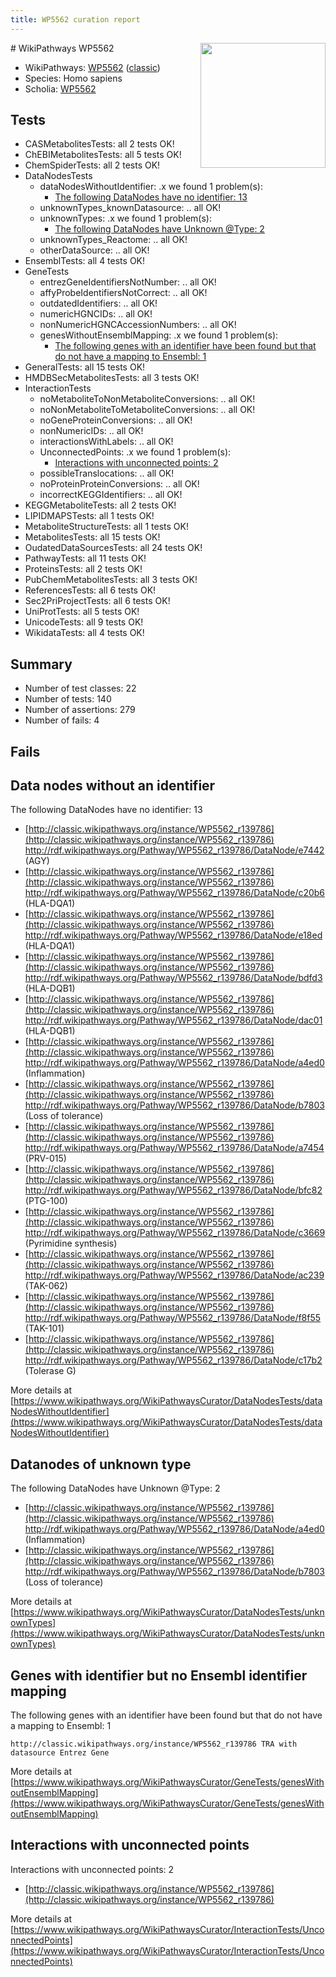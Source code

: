 ```yaml
---
title: WP5562 curation report
---
```


<img style="float: right; width: 200px" src="https://upload.wikimedia.org/wikipedia/commons/thumb/8/83/Wplogo_with_text_500.png/640px-Wplogo_with_text_500.png" />
# WikiPathways WP5562

* WikiPathways: [WP5562](https://wikipathways.org/pathways/WP5562) ([classic](https://classic.wikipathways.org/instance/WP5562))
* Species: Homo sapiens
* Scholia: [WP5562](https://scholia.toolforge.org/wikipathways/WP5562)
## Tests
* CASMetabolitesTests: all 2 tests OK!
* ChEBIMetabolitesTests: all 5 tests OK!
* ChemSpiderTests: all 2 tests OK!
* DataNodesTests
    * dataNodesWithoutIdentifier: .x we found 1 problem(s):
        * [The following DataNodes have no identifier: 13](#8792c493)
    * unknownTypes_knownDatasource: .. all OK!
    * unknownTypes: .x we found 1 problem(s):
        * [The following DataNodes have Unknown @Type: 2](#839973e0)
    * unknownTypes_Reactome: .. all OK!
    * otherDataSource: .. all OK!
* EnsemblTests: all 4 tests OK!
* GeneTests
    * entrezGeneIdentifiersNotNumber: .. all OK!
    * affyProbeIdentifiersNotCorrect: .. all OK!
    * outdatedIdentifiers: .. all OK!
    * numericHGNCIDs: .. all OK!
    * nonNumericHGNCAccessionNumbers: .. all OK!
    * genesWithoutEnsemblMapping: .x we found 1 problem(s):
        * [The following genes with an identifier have been found but that do not have a mapping to Ensembl: 1](#40286d83)
* GeneralTests: all 15 tests OK!
* HMDBSecMetabolitesTests: all 3 tests OK!
* InteractionTests
    * noMetaboliteToNonMetaboliteConversions: .. all OK!
    * noNonMetaboliteToMetaboliteConversions: .. all OK!
    * noGeneProteinConversions: .. all OK!
    * nonNumericIDs: .. all OK!
    * interactionsWithLabels: .. all OK!
    * UnconnectedPoints: .x we found 1 problem(s):
        * [Interactions with unconnected points: 2](#35a61ada)
    * possibleTranslocations: .. all OK!
    * noProteinProteinConversions: .. all OK!
    * incorrectKEGGIdentifiers: .. all OK!
* KEGGMetaboliteTests: all 2 tests OK!
* LIPIDMAPSTests: all 1 tests OK!
* MetaboliteStructureTests: all 1 tests OK!
* MetabolitesTests: all 15 tests OK!
* OudatedDataSourcesTests: all 24 tests OK!
* PathwayTests: all 11 tests OK!
* ProteinsTests: all 2 tests OK!
* PubChemMetabolitesTests: all 3 tests OK!
* ReferencesTests: all 6 tests OK!
* Sec2PriProjectTests: all 6 tests OK!
* UniProtTests: all 5 tests OK!
* UnicodeTests: all 9 tests OK!
* WikidataTests: all 4 tests OK!


## Summary

* Number of test classes: 22
* Number of tests: 140
* Number of assertions: 279
* Number of fails: 4

## Fails

<a name="8792c493" />

## Data nodes without an identifier

The following DataNodes have no identifier: 13

* [http://classic.wikipathways.org/instance/WP5562_r139786](http://classic.wikipathways.org/instance/WP5562_r139786) http://rdf.wikipathways.org/Pathway/WP5562_r139786/DataNode/e7442 (AGY)
* [http://classic.wikipathways.org/instance/WP5562_r139786](http://classic.wikipathways.org/instance/WP5562_r139786) http://rdf.wikipathways.org/Pathway/WP5562_r139786/DataNode/c20b6 (HLA-DQA1)
* [http://classic.wikipathways.org/instance/WP5562_r139786](http://classic.wikipathways.org/instance/WP5562_r139786) http://rdf.wikipathways.org/Pathway/WP5562_r139786/DataNode/e18ed (HLA-DQA1)
* [http://classic.wikipathways.org/instance/WP5562_r139786](http://classic.wikipathways.org/instance/WP5562_r139786) http://rdf.wikipathways.org/Pathway/WP5562_r139786/DataNode/bdfd3 (HLA-DQB1)
* [http://classic.wikipathways.org/instance/WP5562_r139786](http://classic.wikipathways.org/instance/WP5562_r139786) http://rdf.wikipathways.org/Pathway/WP5562_r139786/DataNode/dac01 (HLA-DQB1)
* [http://classic.wikipathways.org/instance/WP5562_r139786](http://classic.wikipathways.org/instance/WP5562_r139786) http://rdf.wikipathways.org/Pathway/WP5562_r139786/DataNode/a4ed0 (Inflammation)
* [http://classic.wikipathways.org/instance/WP5562_r139786](http://classic.wikipathways.org/instance/WP5562_r139786) http://rdf.wikipathways.org/Pathway/WP5562_r139786/DataNode/b7803 (Loss of 
tolerance)
* [http://classic.wikipathways.org/instance/WP5562_r139786](http://classic.wikipathways.org/instance/WP5562_r139786) http://rdf.wikipathways.org/Pathway/WP5562_r139786/DataNode/a7454 (PRV-015)
* [http://classic.wikipathways.org/instance/WP5562_r139786](http://classic.wikipathways.org/instance/WP5562_r139786) http://rdf.wikipathways.org/Pathway/WP5562_r139786/DataNode/bfc82 (PTG-100)
* [http://classic.wikipathways.org/instance/WP5562_r139786](http://classic.wikipathways.org/instance/WP5562_r139786) http://rdf.wikipathways.org/Pathway/WP5562_r139786/DataNode/c3669 (Pyrimidine
synthesis)
* [http://classic.wikipathways.org/instance/WP5562_r139786](http://classic.wikipathways.org/instance/WP5562_r139786) http://rdf.wikipathways.org/Pathway/WP5562_r139786/DataNode/ac239 (TAK-062)
* [http://classic.wikipathways.org/instance/WP5562_r139786](http://classic.wikipathways.org/instance/WP5562_r139786) http://rdf.wikipathways.org/Pathway/WP5562_r139786/DataNode/f8f55 (TAK-101)
* [http://classic.wikipathways.org/instance/WP5562_r139786](http://classic.wikipathways.org/instance/WP5562_r139786) http://rdf.wikipathways.org/Pathway/WP5562_r139786/DataNode/c17b2 (Tolerase G)


More details at [https://www.wikipathways.org/WikiPathwaysCurator/DataNodesTests/dataNodesWithoutIdentifier](https://www.wikipathways.org/WikiPathwaysCurator/DataNodesTests/dataNodesWithoutIdentifier)

<a name="839973e0" />

## Datanodes of unknown type

The following DataNodes have Unknown @Type: 2

* [http://classic.wikipathways.org/instance/WP5562_r139786](http://classic.wikipathways.org/instance/WP5562_r139786) http://rdf.wikipathways.org/Pathway/WP5562_r139786/DataNode/a4ed0 (Inflammation)
* [http://classic.wikipathways.org/instance/WP5562_r139786](http://classic.wikipathways.org/instance/WP5562_r139786) http://rdf.wikipathways.org/Pathway/WP5562_r139786/DataNode/b7803 (Loss of 
tolerance)


More details at [https://www.wikipathways.org/WikiPathwaysCurator/DataNodesTests/unknownTypes](https://www.wikipathways.org/WikiPathwaysCurator/DataNodesTests/unknownTypes)

<a name="40286d83" />

## Genes with identifier but no Ensembl identifier mapping

The following genes with an identifier have been found but that do not have a mapping to Ensembl: 1
```
http://classic.wikipathways.org/instance/WP5562_r139786 TRA with datasource Entrez Gene
```

More details at [https://www.wikipathways.org/WikiPathwaysCurator/GeneTests/genesWithoutEnsemblMapping](https://www.wikipathways.org/WikiPathwaysCurator/GeneTests/genesWithoutEnsemblMapping)

<a name="35a61ada" />

## Interactions with unconnected points

Interactions with unconnected points: 2

* [http://classic.wikipathways.org/instance/WP5562_r139786](http://classic.wikipathways.org/instance/WP5562_r139786)


More details at [https://www.wikipathways.org/WikiPathwaysCurator/InteractionTests/UnconnectedPoints](https://www.wikipathways.org/WikiPathwaysCurator/InteractionTests/UnconnectedPoints)

